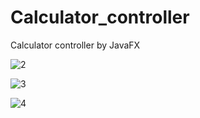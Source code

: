 # Calculator_controller
Calculator controller by JavaFX


![2](https://user-images.githubusercontent.com/35742868/204553069-2a81343c-e983-4c36-9c15-051027f554c6.png)

![3](https://user-images.githubusercontent.com/35742868/204553081-77ce1c16-0525-483e-bb0e-c8f48cbf03ac.png)

![4](https://user-images.githubusercontent.com/35742868/204553095-688d2d03-2a21-4359-bc4e-99244ed8f329.png)

